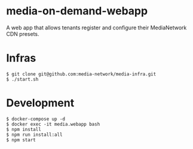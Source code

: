 # media-on-demand-webapp
A web app that allows tenants register and configure their MediaNetwork CDN presets.

# Infras
```
$ git clone git@github.com:media-network/media-infra.git
$ ./start.sh
```

# Development
```
$ docker-compose up -d
$ docker exec -it media.webapp bash
$ npm install
$ npm run install:all
$ npm start
```
